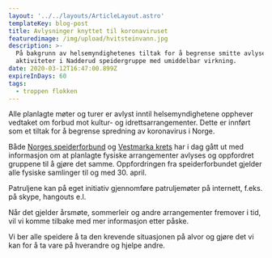 ```yaml
---
layout: '../../layouts/ArticleLayout.astro'
templateKey: blog-post
title: Avlysninger knyttet til koronaviruset
featuredimage: /img/upload/hvitsteinvann.jpg
description: >-
  På bakgrunn av helsemyndighetenes tiltak for å begrense smitte avlyses alle
  aktiviteter i Nadderud speidergruppe med umiddelbar virkning.
date: 2020-03-12T16:47:00.899Z
expireInDays: 60
tags:
  - troppen flokken
---
```

Alle planlagte møter og turer er avlyst inntil helsemyndighetene opphever vedtaket om forbud mot kultur- og idrettsarrangementer. Dette er innført som et tiltak for å begrense spredning av koronavirus i Norge.

Både [Norges speiderforbund](https://speiding.no/nyhetsarkiv/viktig-informasjon) og [Vestmarka krets](https://vestmarka.speiding.no/anbefaling-rundt-speiding-og-korona/) har i dag gått ut med informasjon om at planlagte fysiske arrangementer avlyses og oppfordret gruppene til å gjøre det samme. Oppfordringen fra speiderforbundet gjelder alle fysiske samlinger til og med 30. april.

Patruljene kan på eget initiativ gjennomføre patruljemøter på internett, f.eks. på skype, hangouts e.l.

Når det gjelder årsmøte, sommerleir og andre arrangementer fremover i tid, vil vi komme tilbake med mer informasjon etter påske.

Vi ber alle speidere å ta den krevende situasjonen på alvor og gjøre det vi kan for å ta vare på hverandre og hjelpe andre.
